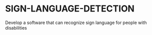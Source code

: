 # SIGN-LANGUAGE-DETECTION
Develop a software that can recognize sign language for people with disabilities

